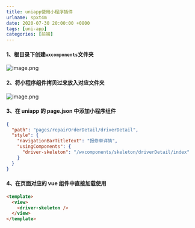 ```yaml
---
title: uniapp使用小程序插件
urlname: spxt4m
date: 2020-07-30 20:00:00 +0800
tags: [uni-app]
categories: [前端]
---
```


#### 1、根目录下创建`wxcomponents`文件夹

<!-- more -->

![image.png](https://cdn.nlark.com/yuque/0/2020/png/1028501/1603432795270-60eae846-d573-4343-a6d3-161e245e8a3b.png#crop=0&crop=0&crop=1&crop=1&height=249&id=w7wkQ&margin=%5Bobject%20Object%5D&name=image.png&originHeight=351&originWidth=282&originalType=binary∶=1&rotation=0&showTitle=false&size=80910&status=done&style=none&title=&width=200)

#### 2、将小程序组件拷贝过来放入对应文件夹

![image.png](https://cdn.nlark.com/yuque/0/2020/png/1028501/1603432895288-12d93133-3360-4b0c-88ed-320c5e593c6a.png#crop=0&crop=0&crop=1&crop=1&height=188&id=WVPlX&margin=%5Bobject%20Object%5D&name=image.png&originHeight=364&originWidth=542&originalType=binary∶=1&rotation=0&showTitle=false&size=61951&status=done&style=none&title=&width=280)

#### 3、在 uniapp 的 page.json 中添加小程序组件

```json
{
  "path": "pages/repairOrderDetail/driverDetail",
  "style": {
    "navigationBarTitleText": "报修单详情",
    "usingComponents": {
      "driver-skeleton": "/wxcomponents/skeleton/driverDetail/index"
    }
  }
}
```

#### 4、在页面对应的 vue 组件中直接加载使用

```html
<template>
  <view>
    <driver-skeleton />
  </view>
</template>
```
